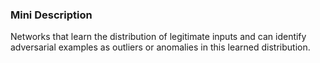 ### Mini Description

Networks that learn the distribution of legitimate inputs and can identify adversarial examples as outliers or anomalies in this learned distribution.
